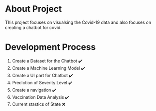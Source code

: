 # About Project

This project focuses on visualsing the Covid-19 data and also focuses on creating a chatbot for covid.

# Development Process
1. Create a Dataset for the Chatbot   :heavy_check_mark: 
2. Create a Machine Learning Model    :heavy_check_mark: 
3. Create a UI part for Chatbot       :heavy_check_mark:
4. Prediction of Severity Level       :heavy_check_mark:
5. Create a navigation                :heavy_check_mark:
6. Vaccination Data Analysis          :heavy_check_mark:
7. Current stastics of State          :x: 
